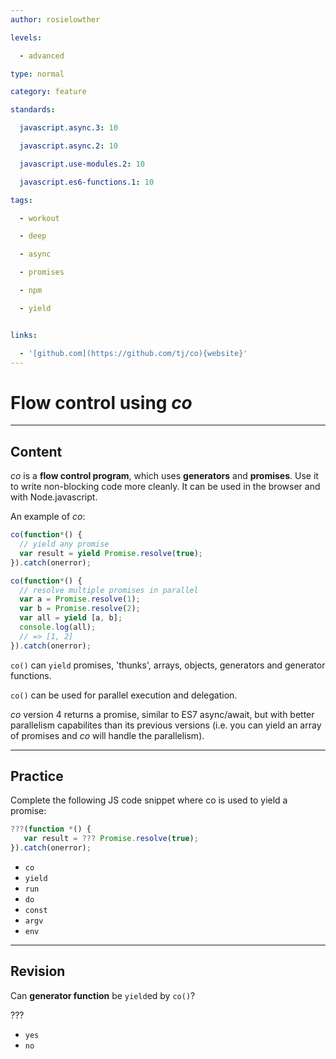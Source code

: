 ```yaml
---
author: rosielowther

levels:

  - advanced

type: normal

category: feature

standards:

  javascript.async.3: 10

  javascript.async.2: 10

  javascript.use-modules.2: 10

  javascript.es6-functions.1: 10

tags:

  - workout

  - deep

  - async

  - promises

  - npm

  - yield


links:

  - '[github.com](https://github.com/tj/co){website}'
---
```


# Flow control using _co_

---

## Content

_co_ is a **flow control program**, which uses **generators** and **promises**. Use it to write non-blocking code more cleanly. It can be used in the browser and with Node.javascript.

An example of _co_:

```javascript
co(function*() {
  // yield any promise
  var result = yield Promise.resolve(true);
}).catch(onerror);

co(function*() {
  // resolve multiple promises in parallel
  var a = Promise.resolve(1);
  var b = Promise.resolve(2);
  var all = yield [a, b];
  console.log(all);
  // => [1, 2]
}).catch(onerror);
```

`co()` can `yield` promises, 'thunks', arrays, objects, generators and generator functions.

`co()` can be used for parallel execution and delegation.

_co_ version 4 returns a promise, similar to ES7 async/await, but with better parallelism capabilites than its previous versions (i.e. you can yield an array of promises and _co_ will handle the parallelism).

---

## Practice

Complete the following JS code snippet where co is used to yield a promise:

```javascript
???(function *() {
   var result = ??? Promise.resolve(true);
}).catch(onerror);
```

- `co`
- `yield`
- `run`
- `do`
- `const`
- `argv`
- `env`

---

## Revision

Can **generator function** be `yield`ed by `co()`?

???

- `yes`
- `no`
